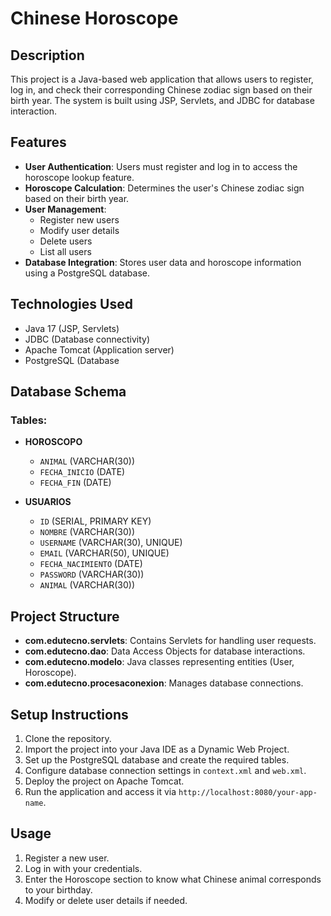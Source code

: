 # Chinese Horoscope

## Description
This project is a Java-based web application that allows users to register, log in, and check their corresponding Chinese zodiac sign based on their birth year. The system is built using JSP, Servlets, and JDBC for database interaction.

## Features
- **User Authentication**: Users must register and log in to access the horoscope lookup feature.
- **Horoscope Calculation**: Determines the user's Chinese zodiac sign based on their birth year.
- **User Management**:
  - Register new users
  - Modify user details
  - Delete users
  - List all users
- **Database Integration**: Stores user data and horoscope information using a PostgreSQL database.

## Technologies Used
- Java 17 (JSP, Servlets)
- JDBC (Database connectivity)
- Apache Tomcat (Application server)
- PostgreSQL (Database

## Database Schema
### Tables:
- **HOROSCOPO**
  - `ANIMAL` (VARCHAR(30))
  - `FECHA_INICIO` (DATE)
  - `FECHA_FIN` (DATE)

- **USUARIOS**
  - `ID` (SERIAL, PRIMARY KEY)
  - `NOMBRE` (VARCHAR(30))
  - `USERNAME` (VARCHAR(30), UNIQUE)
  - `EMAIL` (VARCHAR(50), UNIQUE)
  - `FECHA_NACIMIENTO` (DATE)
  - `PASSWORD` (VARCHAR(30))
  - `ANIMAL` (VARCHAR(30))

## Project Structure
- **com.edutecno.servlets**: Contains Servlets for handling user requests.
- **com.edutecno.dao**: Data Access Objects for database interactions.
- **com.edutecno.modelo**: Java classes representing entities (User, Horoscope).
- **com.edutecno.procesaconexion**: Manages database connections.

## Setup Instructions
1. Clone the repository.
2. Import the project into your Java IDE as a Dynamic Web Project.
3. Set up the PostgreSQL database and create the required tables.
4. Configure database connection settings in `context.xml` and `web.xml`.
5. Deploy the project on Apache Tomcat.
6. Run the application and access it via `http://localhost:8080/your-app-name`.

## Usage
1. Register a new user.
2. Log in with your credentials.
3. Enter the Horoscope section to know what Chinese animal corresponds to your birthday.
4. Modify or delete user details if needed.

